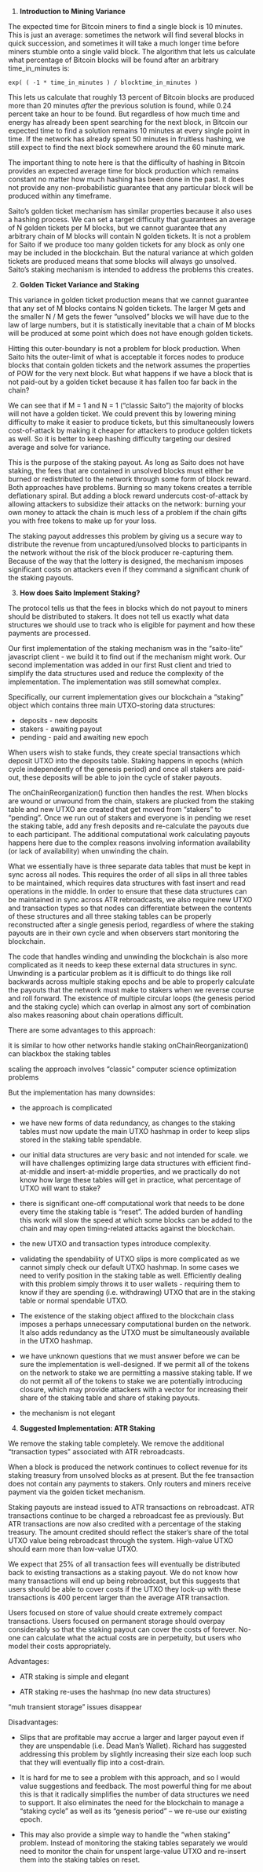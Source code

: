 1. **Introduction to Mining Variance**


The expected time for Bitcoin miners to find a single block is 10 minutes. This is just an average: sometimes the network will find several blocks in quick succession, and sometimes it will take a much longer time before miners stumble onto a single valid block. The algorithm that lets us calculate what percentage of Bitcoin blocks will be found after an arbitrary time_in_minutes is:

    exp( ( -1 * time_in_minutes ) / blocktime_in_minutes )

This lets us calculate that roughly 13 percent of Bitcoin blocks are produced more than 20 minutes *after* the previous solution is found, while 0.24 percent take an hour to be found. But regardless of how much time and energy has already been spent searching for the next block, in Bitcoin our expected time to find a solution remains 10 minutes at every single point in time. If the network has already spent 50 minutes in fruitless hashing, we still expect to find the next block somewhere around the 60 minute mark.

The important thing to note here is that the difficulty of hashing in Bitcoin provides an expected average time for block production which remains constant no matter how much hashing has been done in the past. It does not provide any non-probabilistic guarantee that any particular block will be produced within any timeframe.

Saito’s golden ticket mechanism has similar properties because it also uses a hashing process. We can set a target difficulty that guarantees an average of N golden tickets per M blocks, but we cannot guarantee that any arbitrary chain of M blocks will contain N golden tickets. It is not a problem for Saito if we produce too many golden tickets for any block as only one may be included in the blockchain. But the natural variance at which golden tickets are produced means that some blocks will always go unsolved. Saito’s staking mechanism is intended to address the problems this creates.


2. **Golden Ticket Variance and Staking**

This variance in golden ticket production means that we cannot guarantee that any set of M blocks contains N golden tickets. The larger M gets and the smaller N / M gets the fewer “unsolved” blocks we will have due to the law of large numbers, but it is statistically inevitable that a chain of M blocks will be produced at some point which does not have enough golden tickets.

Hitting this outer-boundary is not a problem for block production. When Saito hits the outer-limit of what is acceptable it forces nodes to produce blocks that contain golden tickets and the network assumes the properties of POW for the very next block. But what happens if we have a block that is not paid-out by a golden ticket because it has fallen too far back in the chain?

We can see that if M = 1 and N = 1 (“classic Saito”) the majority of blocks will not have a golden ticket. We could prevent this by lowering mining difficulty to make it easier to produce tickets, but this simultaneously lowers cost-of-attack by making it cheaper for attackers to produce golden tickets as well. So it is better to keep hashing difficulty targeting our desired average and solve for variance.

This is the purpose of the staking payout. As long as Saito does not have staking, the fees that are contained in unsolved blocks must either be burned or redistributed to the network through some form of block reward. Both approaches have problems. Burning so many tokens creates a terrible deflationary spiral. But adding a block reward undercuts cost-of-attack by allowing attackers to subsidize their attacks on the network: burning your own money to attack the chain is much less of a problem if the chain gifts you with free tokens to make up for your loss.

The staking payout addresses this problem by giving us a secure way to distribute the revenue from uncaptured/unsolved blocks to participants in the network without the risk of the block producer re-capturing them. Because of the way that the lottery is designed, the mechanism imposes significant costs on attackers even if they command a significant chunk of the staking payouts.


3. **How does Saito Implement Staking?**

The protocol tells us that the fees in blocks which do not payout to miners should be distributed to stakers. It does not tell us exactly what data structures we should use to track who is eligible for payment and how these payments are processed.

Our first implementation of the staking mechanism was in the “saito-lite” javascript client - we build it to find out if the mechanism might work. Our second implementation was added in our first Rust client and tried to simplify the data structures used and reduce the complexity of the implementation. The implementation was still somewhat complex.

Specifically, our current implementation gives our blockchain a “staking” object which contains three main UTXO-storing data structures:

- deposits - new deposits
- stakers - awaiting payout
- pending - paid and awaiting new epoch

When users wish to stake funds, they create special transactions which deposit UTXO into the deposits table. Staking happens in epochs (which cycle independently of the genesis period) and once all stakers are paid-out, these deposits will be able to join the cycle of staker payouts.

The onChainReorganization() function then handles the rest. When blocks are wound or unwound from the chain, stakers are plucked from the staking table and new UTXO are created that get moved from “stakers” to “pending”. Once we run out of stakers and everyone is in pending we reset the staking table, add any fresh deposits and re-calculate the payouts due to each participant. The additional computational work calculating payouts happens here due to the complex reasons involving information availability (or lack of availability) when unwinding the chain.

What we essentially have is three separate data tables that must be kept in sync across all nodes. This requires the order of all slips in all three tables to be maintained, which requires data structures with fast insert and read operations in the middle. In order to ensure that these data structures can be maintained in sync across ATR rebroadcasts, we also require new UTXO and transaction types so that nodes can differentiate between the contents of these structures and all three staking tables can be properly reconstructed after a single genesis period, regardless of where the staking payouts are in their own cycle and when observers start monitoring the blockchain.

The code that handles winding and unwinding the blockchain is also more complicated as it needs to keep these external data structures in sync. Unwinding is a particular problem as it is difficult to do things like roll backwards across multiple staking epochs and be able to properly calculate the payouts that the network must make to stakers when we reverse course and roll forward. The existence of multiple circular loops (the genesis period and the staking cycle) which can overlap in almost any sort of combination also makes reasoning about chain operations difficult.

There are some advantages to this approach:

it is similar to how other networks handle staking
onChainReorganization() can blackbox the staking tables

scaling the approach involves “classic” computer science optimization problems

But the implementation has many downsides:

- the approach is complicated

- we have new forms of data redundancy, as changes to the staking tables must now update the main UTXO hashmap in order to keep slips stored in the staking table spendable.


- our initial data structures are very basic and not intended for scale. we will have challenges optimizing large data structures with efficient find-at-middle and insert-at-middle properties, and we practically do not know how large these tables will get in practice, what percentage of UTXO will want to stake?
 
- there is significant one-off computational work that needs to be done every time the staking table is “reset”. The added burden of handling this work will slow the speed at which some blocks can be added to the chain and may open timing-related attacks against the blockchain.


- the new UTXO and transaction types introduce complexity.


- validating the spendability of UTXO slips is more complicated as we cannot simply check our default UTXO hashmap. In some cases we need to verify position in the staking table as well. Efficiently dealing with this problem simply throws it to user wallets - requiring them to know if they are spending (i.e. withdrawing) UTXO that are in the staking table or normal spendable UTXO.

- The existence of the staking object affixed to the blockchain class imposes a perhaps unnecessary computational burden on the network. It also adds redundancy as the UTXO must be simultaneously available in the UTXO hashmap.

- we have unknown questions that we must answer before we can be sure the implementation is well-designed. If we permit all of the tokens on the network to stake we are permitting a massive staking table. If we do not permit all of the tokens to stake we are potentially introducing closure, which may provide attackers with a vector for increasing their share of the staking table and share of staking payouts.


- the mechanism is not elegant


4. **Suggested Implementation: ATR Staking**

We remove the staking table completely. We remove the additional “transaction types” associated with ATR rebroadcasts.

When a block is produced the network continues to collect revenue for its staking treasury from unsolved blocks as at present. But the fee transaction does not contain any payments to stakers. Only routers and miners receive payment via the golden ticket mechanism.

Staking payouts are instead issued to ATR transactions on rebroadcast. ATR transactions continue to be charged a rebroadcast fee as previously. But ATR transactions are now also credited with a percentage of the staking treasury. The amount credited should reflect the staker’s share of the total UTXO value being rebroadcast through the system. High-value UTXO should earn more than low-value UTXO.

We expect that 25% of all transaction fees will eventually be distributed back to existing transactions as a staking payout. We do not know how many transactions will end up being rebroadcast, but this suggests that users should be able to cover costs if the UTXO they lock-up with these transactions is 400 percent larger than the average ATR transaction.

Users focused on store of value should create extremely compact transactions. Users focused on permanent storage should overpay considerably so that the staking payout can cover the costs of forever. No-one can calculate what the actual costs are in perpetuity, but users who model their costs appropriately.


Advantages:


- ATR staking is simple and elegant


- ATR staking re-uses the hashmap (no new data structures)


“muh transient storage” issues disappear

Disadvantages:

- Slips that are profitable may accrue a larger and larger payout even if they are unspendable (i.e. Dead Man’s Wallet). Richard has suggested addressing this problem by slightly increasing their size each loop such that they will eventually flip into a cost-drain.

- It is hard for me to see a problem with this approach, and so I would value suggestions and feedback. The most powerful thing for me about this is that it radically simplifies the number of data structures we need to support. It also eliminates the need for the blockchain to manage a “staking cycle” as well as its “genesis period” – we re-use our existing epoch.

- This may also provide a simple way to handle the “when staking” problem. Instead of monitoring the staking tables separately we would need to monitor the chain for unspent large-value UTXO and re-insert them into the staking tables on reset.
